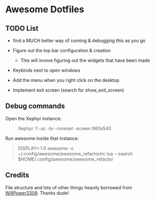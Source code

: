 # Awesome Dotfiles

## TODO List
- find a MUCH better way of running & debugging this as you go
- Figure out the top bar configuration & creation
  - This will invove figuring out the widgets that have been made

- Keybinds next to open windows
- Add the menu when you right click on the desktop
- Implement exit screen (search for show_exit_screen)


## Debug commands
Open the Xephyr instance:
> Xephyr :1 -ac -br -noreset -screen 960x540

Run awesome inside that instance:
> DISPLAY=:1.0 awesome -c ~/.config/awesome/awesome_refactor/rc.lua --search $HOME/.config/awesome/awesome_refactor


## Credits

File structure and lots of other things heavily borrowed from [WillPower3309](https://github.com/WillPower3309/awesome-dotfiles). Thanks dude!